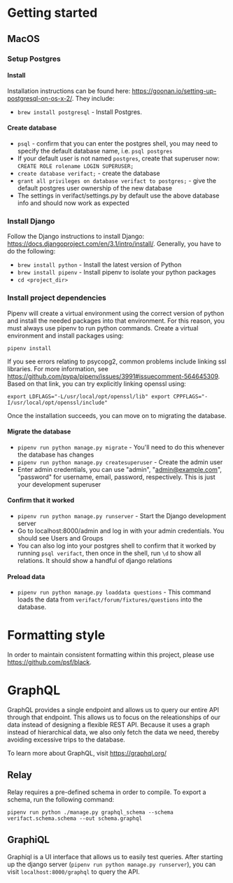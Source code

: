 # Getting started

## MacOS

### Setup Postgres

#### Install

Installation instructions can be found here: https://goonan.io/setting-up-postgresql-on-os-x-2/. They include:

- `brew install postgresql` - Install Postgres.

#### Create database

- `psql` - confirm that you can enter the postgres shell, you may need to specify the default database name, i.e. `psql postgres`
- If your default user is not named `postgres`, create that superuser now: `CREATE ROLE rolename LOGIN SUPERUSER;`
- `create database verifact;` - create the database
- `grant all privileges on database verifact to postgres;` - give the default postgres user ownership of the new database
- The settings in verifact/settings.py by default use the above database info and should now work as expected

### Install Django

Follow the Django instructions to install Django: https://docs.djangoproject.com/en/3.1/intro/install/. Generally, you have to do the following:
- `brew install python` - Install the latest version of Python
- `brew install pipenv` - Install pipenv to isolate your python packages
- `cd <project_dir>`

### Install project dependencies

Pipenv will create a virtual environment using the correct version of python and install the needed packages into that environment. For this reason, you must always use pipenv to run python commands. Create a virtual environment and install packages using:

`pipenv install`

If you see errors relating to psycopg2, common problems include linking ssl libraries. For more information, see https://github.com/pypa/pipenv/issues/3991#issuecomment-564645309. Based on that link, you can try explicitly linking openssl using:

`export LDFLAGS="-L/usr/local/opt/openssl/lib" export CPPFLAGS="-I/usr/local/opt/openssl/include"`

Once the installation succeeds, you can move on to migrating the database.

#### Migrate the database

- `pipenv run python manage.py migrate` - You'll need to do this whenever the database has changes
- `pipenv run python manage.py createsuperuser` - Create the admin user
- Enter admin credentials, you can use "admin", "admin@example.com", "password" for username, email, password, respectively. This is just your development superuser

#### Confirm that it worked

- `pipenv run python manage.py runserver` - Start the Django development server
- Go to localhost:8000/admin and log in with your admin credentials. You should see Users and Groups
- You can also log into your postgres shell to confirm that it worked by running `psql verifact`, then once in the shell, run `\d` to show all relations. It should show a handful of django relations

#### Preload data
- `pipenv run python manage.py loaddata questions` - This command loads the data from `verifact/forum/fixtures/questions` into the database.

# Formatting style

In order to maintain consistent formatting within this project, please use https://github.com/psf/black.

# GraphQL

GraphQL provides a single endpoint and allows us to query our entire API through that endpoint. This allows us to focus on the releationships of our data instead of designing a flexible REST API. Because it uses a graph instead of hierarchical data, we also only fetch the data we need, thereby avoiding excessive trips to the database.

To learn more about GraphQL, visit https://graphql.org/

## Relay

Relay requires a pre-defined schema in order to compile. To export a schema, run the following command:

`pipenv run python ./manage.py graphql_schema --schema verifact.schema.schema --out schema.graphql`

## GraphiQL

Graphiql is a UI interface that allows us to easily test queries. After starting up the django server (`pipenv run python manage.py runserver`), you can visit `localhost:8000/graphql` to query the API.
